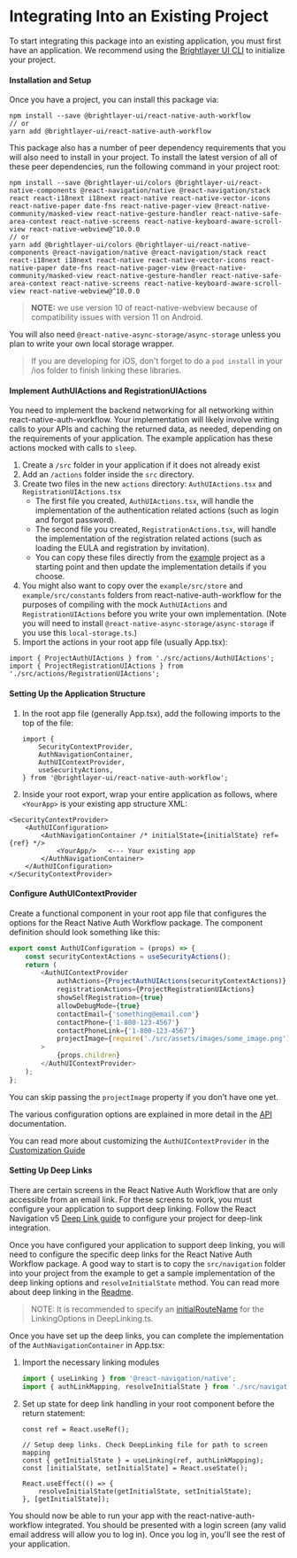 # Integrating Into an Existing Project

To start integrating this package into an existing application, you must first have an application. We recommend using the [Brightlayer UI CLI](https://www.npmjs.com/package/@brightlayer-ui/cli) to initialize your project.

#### Installation and Setup

Once you have a project, you can install this package via:

```shell
npm install --save @brightlayer-ui/react-native-auth-workflow
// or
yarn add @brightlayer-ui/react-native-auth-workflow
```

This package also has a number of peer dependency requirements that you will also need to install in your project. To install the latest version of all of these peer dependencies, run the following command in your project root:

```
npm install --save @brightlayer-ui/colors @brightlayer-ui/react-native-components @react-navigation/native @react-navigation/stack react react-i18next i18next react-native react-native-vector-icons react-native-paper date-fns react-native-pager-view @react-native-community/masked-view react-native-gesture-handler react-native-safe-area-context react-native-screens react-native-keyboard-aware-scroll-view react-native-webview@^10.0.0
// or
yarn add @brightlayer-ui/colors @brightlayer-ui/react-native-components @react-navigation/native @react-navigation/stack react react-i18next i18next react-native react-native-vector-icons react-native-paper date-fns react-native-pager-view @react-native-community/masked-view react-native-gesture-handler react-native-safe-area-context react-native-screens react-native-keyboard-aware-scroll-view react-native-webview@^10.0.0
```

> **NOTE:** we use version 10 of react-native-webview because of compatibility issues with version 11 on Android.

You will also need `@react-native-async-storage/async-storage` unless you plan to write your own local storage wrapper.

> If you are developing for iOS, don't forget to do a `pod install` in your /ios folder to finish linking these libraries.

#### Implement AuthUIActions and RegistrationUIActions

You need to implement the backend networking for all networking within react-native-auth-workflow. Your implementation will likely involve writing calls to your APIs and caching the returned data, as needed, depending on the requirements of your application. The example application has these actions mocked with calls to `sleep`.

1. Create a `/src` folder in your application if it does not already exist
2. Add an `/actions` folder inside the `src` directory.
3. Create two files in the new `actions` directory: `AuthUIActions.tsx` and `RegistrationUIActions.tsx`
    - The first file you created, `AuthUIActions.tsx`, will handle the implementation of the authentication related actions (such as login and forgot password).
    - The second file you created, `RegistrationActions.tsx`, will handle the implementation of the registration related actions (such as loading the EULA and registration by invitation).
    - You can copy these files directly from the [example](https://github.com/brightlayer-ui/react-native-workflows/tree/master/login-workflow/example) project as a starting point and then update the implementation details if you choose.
4. You might also want to copy over the `example/src/store` and `example/src/constants` folders from react-native-auth-workflow for the purposes of compiling with the mock `AuthUIActions` and `RegistrationUIActions` before you write your own implementation. (Note you will need to install `@react-native-async-storage/async-storage` if you use this `local-storage.ts`.)
5. Import the actions in your root app file (usually App.tsx):

```
import { ProjectAuthUIActions } from './src/actions/AuthUIActions';
import { ProjectRegistrationUIActions } from './src/actions/RegistrationUIActions';
```

#### Setting Up the Application Structure

1. In the root app file (generally App.tsx), add the following imports to the top of the file:

    ```
    import {
        SecurityContextProvider,
        AuthNavigationContainer,
        AuthUIContextProvider,
        useSecurityActions,
    } from '@brightlayer-ui/react-native-auth-workflow';
    ```

2. Inside your root export, wrap your entire application as follows, where `<YourApp>` is your existing app structure XML:

```
<SecurityContextProvider>
    <AuthUIConfiguration>
        <AuthNavigationContainer /* initialState={initialState} ref={ref} */>
            <YourApp/>   <--- Your existing app
        </AuthNavigationContainer>
    </AuthUIConfiguration>
</SecurityContextProvider>
```

#### Configure AuthUIContextProvider

Create a functional component in your root app file that configures the options for the React Native Auth Workflow package. The component definition should look something like this:

```ts
export const AuthUIConfiguration = (props) => {
    const securityContextActions = useSecurityActions();
    return (
        <AuthUIContextProvider
            authActions={ProjectAuthUIActions(securityContextActions)}
            registrationActions={ProjectRegistrationUIActions}
            showSelfRegistration={true}
            allowDebugMode={true}
            contactEmail={'something@email.com'}
            contactPhone={'1-800-123-4567'}
            contactPhoneLink={'1-800-123-4567'}
            projectImage={require('./src/assets/images/some_image.png')}
        >
            {props.children}
        </AuthUIContextProvider>
    );
};
```

You can skip passing the `projectImage` property if you don't have one yet.

The various configuration options are explained in more detail in the [API](https://github.com/brightlayer-ui/react-native-workflows/tree/master/login-workflow/docs/API.md) documentation.

You can read more about customizing the `AuthUIContextProvider` in the [Customization Guide](https://github.com/brightlayer-ui/react-native-workflows/tree/master/login-workflow/docs/customization.md)

#### Setting Up Deep Links

There are certain screens in the React Native Auth Workflow that are only accessible from an email link. For these screens to work, you must configure your application to support deep linking. Follow the React Navigation v5 [Deep Link guide](https://reactnavigation.org/docs/deep-linking/) to configure your project for deep-link integration.

Once you have configured your application to support deep linking, you will need to configure the specific deep links for the React Native Auth Workflow package. A good way to start is to copy the `src/navigation` folder into your project from the example to get a sample implementation of the deep linking options and `resolveInitialState` method. You can read more about deep linking in the [Readme](https://github.com/brightlayer-ui/react-native-workflows/tree/master/login-workflow/README.md).

> NOTE: It is recommended to specify an [initialRouteName](https://reactnavigation.org/docs/stack-navigator/#initialroutename) for the LinkingOptions in DeepLinking.ts.

Once you have set up the deep links, you can complete the implementation of the `AuthNavigationContainer` in App.tsx:

1. Import the necessary linking modules
    ```ts
    import { useLinking } from '@react-navigation/native';
    import { authLinkMapping, resolveInitialState } from './src/navigation/DeepLinking';
    ```
2. Set up state for deep link handling in your root component before the return statement:

    ```tsx
    const ref = React.useRef();

    // Setup deep links. Check DeepLinking file for path to screen mapping
    const { getInitialState } = useLinking(ref, authLinkMapping);
    const [initialState, setInitialState] = React.useState();

    React.useEffect(() => {
        resolveInitialState(getInitialState, setInitialState);
    }, [getInitialState]);
    ```

You should now be able to run your app with the react-native-auth-workflow integrated. You should be presented with a login screen (any valid email address will allow you to log in). Once you log in, you'll see the rest of your application.
